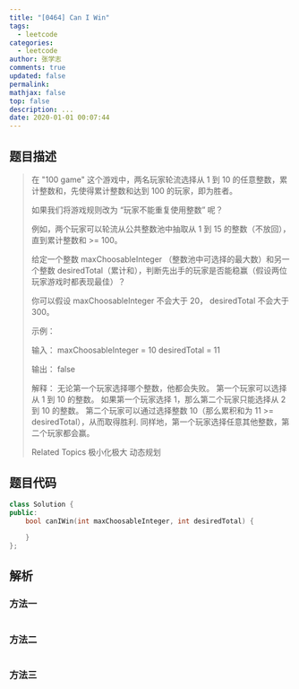```yaml
---
title: "[0464] Can I Win"
tags:
  - leetcode
categories:
  - leetcode
author: 张学志
comments: true
updated: false
permalink:
mathjax: false
top: false
description: ...
date: 2020-01-01 00:07:44
---
```


## 题目描述

> 在 "100 game" 这个游戏中，两名玩家轮流选择从 1 到 10 的任意整数，累计整数和，先使得累计整数和达到 100 的玩家，即为胜者。 
> 
> 如果我们将游戏规则改为 “玩家不能重复使用整数” 呢？ 
> 
> 例如，两个玩家可以轮流从公共整数池中抽取从 1 到 15 的整数（不放回），直到累计整数和 >= 100。 
> 
> 给定一个整数 maxChoosableInteger （整数池中可选择的最大数）和另一个整数 desiredTotal（累计和），判断先出手的玩家是否能稳赢（假设两位玩家游戏时都表现最佳）？ 
> 
> 你可以假设 maxChoosableInteger 不会大于 20， desiredTotal 不会大于 300。 
> 
> 示例： 
> 
> 输入：
> maxChoosableInteger = 10
> desiredTotal = 11
> 
> 输出：
> false
> 
> 解释：
> 无论第一个玩家选择哪个整数，他都会失败。
> 第一个玩家可以选择从 1 到 10 的整数。
> 如果第一个玩家选择 1，那么第二个玩家只能选择从 2 到 10 的整数。
> 第二个玩家可以通过选择整数 10（那么累积和为 11 >= desiredTotal），从而取得胜利.
> 同样地，第一个玩家选择任意其他整数，第二个玩家都会赢。
> 
> Related Topics 极小化极大 动态规划

## 题目代码

```cpp
class Solution {
public:
    bool canIWin(int maxChoosableInteger, int desiredTotal) {
        
    }
};
```

## 解析

### 方法一

```cpp

```

### 方法二

```cpp

```

### 方法三

```cpp

```


